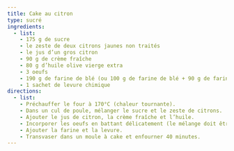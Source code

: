 ```yaml
---
title: Cake au citron
type: sucré
ingredients:
  - list:
    - 175 g de sucre
    - le zeste de deux citrons jaunes non traités
    - le jus d’un gros citron
    - 90 g de crème fraîche
    - 80 g d’huile olive vierge extra
    - 3 oeufs
    - 190 g de farine de blé (ou 100 g de farine de blé + 90 g de farine de seigle)
    - 1 sachet de levure chimique
directions:
  - list:
    - Préchauffer le four à 170°C (chaleur tournante).
    - Dans un cul de poule, mélanger le sucre et le zeste de citrons.
    - Ajouter le jus de citron, la crème fraîche et l’huile.
    - Incorporer les oeufs en battant délicatement (le mélange doit être homogène).
    - Ajouter la farine et la levure.
    - Transvaser dans un moule à cake et enfourner 40 minutes.
---
```

